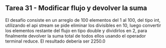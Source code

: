 ## Tarea 31 - Modificar flujo y devolver la suma

El desafío consiste en un arreglo de 100 elementos del 1 al 100, del tipo int, utilizando el api stream se pide eliminar los divisibles en 10, luego convertir los elementos restante del flujo en tipo double y dividirlos en 2, para finalmente devolver la suma total de todos ellos usando el operador terminal reduce. El resultado debería ser 2250.0
